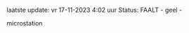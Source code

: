 laatste update: 
vr 17-11-2023  4:02   uur 
Status: FAALT - geel - 
<div class="service Y">microstation</div>